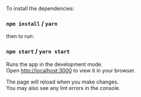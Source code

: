 
To install the dependencies:
### `npm install` / `yarn`

then to run:
### `npm start` / `yarn start`

Runs the app in the development mode.\
Open [http://localhost:3000](http://localhost:3000) to view it in your browser.

The page will reload when you make changes.\
You may also see any lint errors in the console.